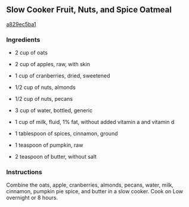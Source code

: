 ## Slow Cooker Fruit, Nuts, and Spice Oatmeal

[a829ec5ba1](http://allrecipes.com/recipe/slow-cooker-fruit-nuts-and-spice-oatmeal/)

### Ingredients

 - 2 cup of oats

 - 2 cup of apples, raw, with skin

 - 1 cup of cranberries, dried, sweetened

 - 1/2 cup of nuts, almonds

 - 1/2 cup of nuts, pecans

 - 3 cup of water, bottled, generic

 - 1 cup of milk, fluid, 1% fat, without added vitamin a and vitamin d

 - 1 tablespoon of spices, cinnamon, ground

 - 1 teaspoon of pumpkin, raw

 - 2 teaspoon of butter, without salt

### Instructions

Combine the oats, apple, cranberries, almonds, pecans, water, milk, cinnamon, pumpkin pie spice, and butter in a slow cooker. Cook on Low overnight or 8 hours.